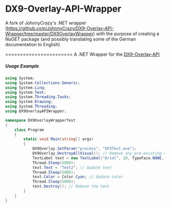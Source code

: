 DX9-Overlay-API-Wrapper
=======================
A fork of JohnnyCrazy's .NET wrapper (https://github.com/JohnnyCrazy/DX9-Overlay-API-Wrapper/tree/master/DX9OverlayWrapper) with the purpose of creating a NuGET package (and possibly translating some of the German documentation to English)

=======================
A .NET Wrapper for the [DX9-Overlay-API](https://github.com/agrippa1994/DX9-Overlay-API)


##### Usage Example

```C#
using System;
using System.Collections.Generic;
using System.Linq;
using System.Text;
using System.Threading.Tasks;
using System.Drawing;
using System.Threading;
using DX9OverlayAPIWrapper;

namespace DX9OverlayWrapperTest
{
    class Program
    {
        static void Main(string[] args)
        {
            DX9Overlay.SetParam("process", "GFXTest.exe");
            DX9Overlay.DestroyAllVisual(); // Remove any pre-existing visuals
            TextLabel text = new TextLabel("Arial", 20, TypeFace.NONE, new Point(5, 5), Color.Red, "Test123", true, true);
            Thread.Sleep(5000);
            text.Text = "Text2"; // Update text
            Thread.Sleep(5000);
            text.Color = Color.Cyan; // Update color
            Thread.Sleep(5000);
            text.Destroy(); // Remove the text
        }
    }
}

```

